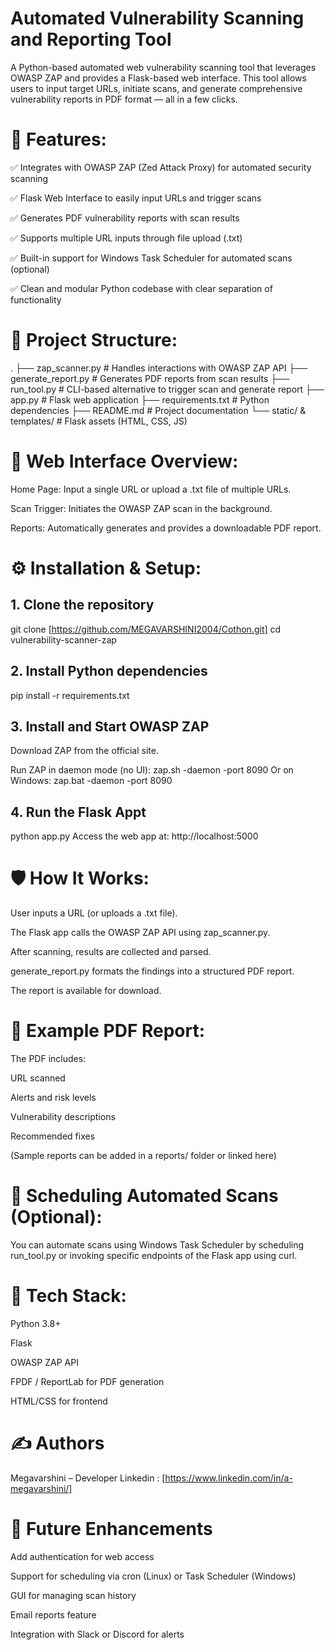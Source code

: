# Automated Vulnerability Scanning and Reporting Tool


A Python-based automated web vulnerability scanning tool that leverages OWASP ZAP and provides a Flask-based web interface. This tool allows users to input target URLs, initiate scans, and generate comprehensive vulnerability reports in PDF format — all in a few clicks.

# 🚀 Features:

✅ Integrates with OWASP ZAP (Zed Attack Proxy) for automated security scanning

✅ Flask Web Interface to easily input URLs and trigger scans

✅ Generates PDF vulnerability reports with scan results

✅ Supports multiple URL inputs through file upload (.txt)

✅ Built-in support for Windows Task Scheduler for automated scans (optional)

✅ Clean and modular Python codebase with clear separation of functionality



# 🧩 Project Structure:
.
├── zap_scanner.py         # Handles interactions with OWASP ZAP API
├── generate_report.py     # Generates PDF reports from scan results
├── run_tool.py            # CLI-based alternative to trigger scan and generate report
├── app.py                 # Flask web application
├── requirements.txt       # Python dependencies
├── README.md              # Project documentation
└── static/ & templates/   # Flask assets (HTML, CSS, JS)



# 📸 Web Interface Overview:

Home Page: Input a single URL or upload a .txt file of multiple URLs.

Scan Trigger: Initiates the OWASP ZAP scan in the background.

Reports: Automatically generates and provides a downloadable PDF report.



# ⚙️ Installation & Setup:

## 1. Clone the repository
git clone [https://github.com/MEGAVARSHINI2004/Cothon.git]
cd vulnerability-scanner-zap

## 2. Install Python dependencies
pip install -r requirements.txt

## 3. Install and Start OWASP ZAP
Download ZAP from the official site.

Run ZAP in daemon mode (no UI):
zap.sh -daemon -port 8090
Or on Windows:
zap.bat -daemon -port 8090

## 4. Run the Flask Appt
python app.py
Access the web app at: http://localhost:5000



# 🛡️ How It Works:

User inputs a URL (or uploads a .txt file).

The Flask app calls the OWASP ZAP API using zap_scanner.py.

After scanning, results are collected and parsed.

generate_report.py formats the findings into a structured PDF report.

The report is available for download.



# 📄 Example PDF Report:

The PDF includes:

URL scanned

Alerts and risk levels

Vulnerability descriptions

Recommended fixes

(Sample reports can be added in a reports/ folder or linked here)



# 📅 Scheduling Automated Scans (Optional):

You can automate scans using Windows Task Scheduler by scheduling run_tool.py or invoking specific endpoints of the Flask app using curl.



# 🔧 Tech Stack:

Python 3.8+

Flask

OWASP ZAP API

FPDF / ReportLab for PDF generation

HTML/CSS for frontend



# ✍️ Authors
Megavarshini – Developer
Linkedin : [https://www.linkedin.com/in/a-megavarshini/]



# 🏁 Future Enhancements
Add authentication for web access

Support for scheduling via cron (Linux) or Task Scheduler (Windows)

GUI for managing scan history

Email reports feature

Integration with Slack or Discord for alerts
